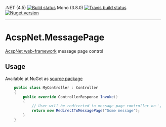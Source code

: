 .NET (4.5) [![Build status](https://ci.appveyor.com/api/projects/status/p3e0o0r1u83nam23/branch/master)](https://ci.appveyor.com/project/i4004/acspnet-messagepage/branch/master)
Mono (3.8.0) [![Travis build status](https://travis-ci.org/i4004/AcspNet.MessagePage.png?branch=master)](https://travis-ci.org/i4004/AcspNet.MessagePage)
[![Nuget version](http://img.shields.io/badge/nuget-v1-blue.png)](https://www.nuget.org/packages/AcspNet.MessagePage.Sources/)

---

AcspNet.MessagePage
===================

[AcspNet web-framework](https://github.com/i4004/AcspNet) message page control

## Usage

Available at NuGet as [source package](https://www.nuget.org/packages/AcspNet.MessagePage.Sources/)

```csharp
	public class MyController : Controller
	{
		public override ControllerResponse Invoke()
		{
            // User will be redirected to message page controller on '/message' and message will be displayed with MessageBox class
			return new RedirectToMessagePage("Some message");
		}
	}
```
